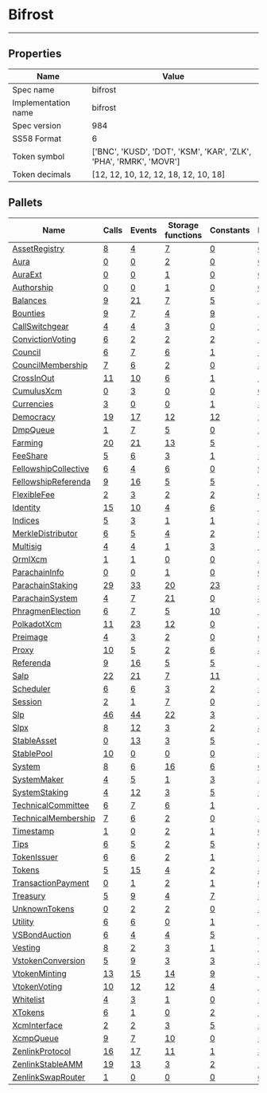 # Bifrost

---------

## Properties
| Name | Value |
| -------- | -------- |
| Spec name     | bifrost     |
| Implementation name     | bifrost     |
| Spec version     | 984     |
| SS58 Format     | 6     |
| Token symbol      | ['BNC', 'KUSD', 'DOT', 'KSM', 'KAR', 'ZLK', 'PHA', 'RMRK', 'MOVR']     |
| Token decimals      | [12, 12, 10, 12, 12, 18, 12, 10, 18]     |

## Pallets
| Name | Calls | Events | Storage functions | Constants | Errors |
| -------- | -------- | -------- | -------- | -------- | -------- |
| [AssetRegistry](assetregistry.md) | [8](assetregistry.md#calls) | [4](assetregistry.md#events) | [7](assetregistry.md#storage-functions) | [0](assetregistry.md#constants) | [6](assetregistry.md#errors) |
| [Aura](aura.md) | [0](aura.md#calls) | [0](aura.md#events) | [2](aura.md#storage-functions) | [0](aura.md#constants) | [0](aura.md#errors) |
| [AuraExt](auraext.md) | [0](auraext.md#calls) | [0](auraext.md#events) | [1](auraext.md#storage-functions) | [0](auraext.md#constants) | [0](auraext.md#errors) |
| [Authorship](authorship.md) | [0](authorship.md#calls) | [0](authorship.md#events) | [1](authorship.md#storage-functions) | [0](authorship.md#constants) | [0](authorship.md#errors) |
| [Balances](balances.md) | [9](balances.md#calls) | [21](balances.md#events) | [7](balances.md#storage-functions) | [5](balances.md#constants) | [10](balances.md#errors) |
| [Bounties](bounties.md) | [9](bounties.md#calls) | [7](bounties.md#events) | [4](bounties.md#storage-functions) | [9](bounties.md#constants) | [11](bounties.md#errors) |
| [CallSwitchgear](callswitchgear.md) | [4](callswitchgear.md#calls) | [4](callswitchgear.md#events) | [3](callswitchgear.md#storage-functions) | [0](callswitchgear.md#constants) | [2](callswitchgear.md#errors) |
| [ConvictionVoting](convictionvoting.md) | [6](convictionvoting.md#calls) | [2](convictionvoting.md#events) | [2](convictionvoting.md#storage-functions) | [2](convictionvoting.md#constants) | [12](convictionvoting.md#errors) |
| [Council](council.md) | [6](council.md#calls) | [7](council.md#events) | [6](council.md#storage-functions) | [1](council.md#constants) | [10](council.md#errors) |
| [CouncilMembership](councilmembership.md) | [7](councilmembership.md#calls) | [6](councilmembership.md#events) | [2](councilmembership.md#storage-functions) | [0](councilmembership.md#constants) | [3](councilmembership.md#errors) |
| [CrossInOut](crossinout.md) | [11](crossinout.md#calls) | [10](crossinout.md#events) | [6](crossinout.md#storage-functions) | [1](crossinout.md#constants) | [11](crossinout.md#errors) |
| [CumulusXcm](cumulusxcm.md) | [0](cumulusxcm.md#calls) | [3](cumulusxcm.md#events) | [0](cumulusxcm.md#storage-functions) | [0](cumulusxcm.md#constants) | [0](cumulusxcm.md#errors) |
| [Currencies](currencies.md) | [3](currencies.md#calls) | [0](currencies.md#events) | [0](currencies.md#storage-functions) | [1](currencies.md#constants) | [3](currencies.md#errors) |
| [Democracy](democracy.md) | [19](democracy.md#calls) | [17](democracy.md#events) | [12](democracy.md#storage-functions) | [12](democracy.md#constants) | [24](democracy.md#errors) |
| [DmpQueue](dmpqueue.md) | [1](dmpqueue.md#calls) | [7](dmpqueue.md#events) | [5](dmpqueue.md#storage-functions) | [0](dmpqueue.md#constants) | [2](dmpqueue.md#errors) |
| [Farming](farming.md) | [20](farming.md#calls) | [21](farming.md#events) | [13](farming.md#storage-functions) | [5](farming.md#constants) | [19](farming.md#errors) |
| [FeeShare](feeshare.md) | [5](feeshare.md#calls) | [6](feeshare.md#events) | [3](feeshare.md#storage-functions) | [1](feeshare.md#constants) | [5](feeshare.md#errors) |
| [FellowshipCollective](fellowshipcollective.md) | [6](fellowshipcollective.md#calls) | [4](fellowshipcollective.md#events) | [6](fellowshipcollective.md#storage-functions) | [0](fellowshipcollective.md#constants) | [9](fellowshipcollective.md#errors) |
| [FellowshipReferenda](fellowshipreferenda.md) | [9](fellowshipreferenda.md#calls) | [16](fellowshipreferenda.md#events) | [5](fellowshipreferenda.md#storage-functions) | [5](fellowshipreferenda.md#constants) | [13](fellowshipreferenda.md#errors) |
| [FlexibleFee](flexiblefee.md) | [2](flexiblefee.md#calls) | [3](flexiblefee.md#events) | [2](flexiblefee.md#storage-functions) | [2](flexiblefee.md#constants) | [6](flexiblefee.md#errors) |
| [Identity](identity.md) | [15](identity.md#calls) | [10](identity.md#events) | [4](identity.md#storage-functions) | [6](identity.md#constants) | [18](identity.md#errors) |
| [Indices](indices.md) | [5](indices.md#calls) | [3](indices.md#events) | [1](indices.md#storage-functions) | [1](indices.md#constants) | [5](indices.md#errors) |
| [MerkleDistributor](merkledistributor.md) | [6](merkledistributor.md#calls) | [5](merkledistributor.md#events) | [4](merkledistributor.md#storage-functions) | [2](merkledistributor.md#constants) | [9](merkledistributor.md#errors) |
| [Multisig](multisig.md) | [4](multisig.md#calls) | [4](multisig.md#events) | [1](multisig.md#storage-functions) | [3](multisig.md#constants) | [14](multisig.md#errors) |
| [OrmlXcm](ormlxcm.md) | [1](ormlxcm.md#calls) | [1](ormlxcm.md#events) | [0](ormlxcm.md#storage-functions) | [0](ormlxcm.md#constants) | [3](ormlxcm.md#errors) |
| [ParachainInfo](parachaininfo.md) | [0](parachaininfo.md#calls) | [0](parachaininfo.md#events) | [1](parachaininfo.md#storage-functions) | [0](parachaininfo.md#constants) | [0](parachaininfo.md#errors) |
| [ParachainStaking](parachainstaking.md) | [29](parachainstaking.md#calls) | [33](parachainstaking.md#events) | [20](parachainstaking.md#storage-functions) | [23](parachainstaking.md#constants) | [42](parachainstaking.md#errors) |
| [ParachainSystem](parachainsystem.md) | [4](parachainsystem.md#calls) | [7](parachainsystem.md#events) | [21](parachainsystem.md#storage-functions) | [0](parachainsystem.md#constants) | [8](parachainsystem.md#errors) |
| [PhragmenElection](phragmenelection.md) | [6](phragmenelection.md#calls) | [7](phragmenelection.md#events) | [5](phragmenelection.md#storage-functions) | [10](phragmenelection.md#constants) | [17](phragmenelection.md#errors) |
| [PolkadotXcm](polkadotxcm.md) | [11](polkadotxcm.md#calls) | [23](polkadotxcm.md#events) | [12](polkadotxcm.md#storage-functions) | [0](polkadotxcm.md#constants) | [20](polkadotxcm.md#errors) |
| [Preimage](preimage.md) | [4](preimage.md#calls) | [3](preimage.md#events) | [2](preimage.md#storage-functions) | [0](preimage.md#constants) | [6](preimage.md#errors) |
| [Proxy](proxy.md) | [10](proxy.md#calls) | [5](proxy.md#events) | [2](proxy.md#storage-functions) | [6](proxy.md#constants) | [8](proxy.md#errors) |
| [Referenda](referenda.md) | [9](referenda.md#calls) | [16](referenda.md#events) | [5](referenda.md#storage-functions) | [5](referenda.md#constants) | [13](referenda.md#errors) |
| [Salp](salp.md) | [22](salp.md#calls) | [21](salp.md#events) | [7](salp.md#storage-functions) | [11](salp.md#constants) | [28](salp.md#errors) |
| [Scheduler](scheduler.md) | [6](scheduler.md#calls) | [6](scheduler.md#events) | [3](scheduler.md#storage-functions) | [2](scheduler.md#constants) | [5](scheduler.md#errors) |
| [Session](session.md) | [2](session.md#calls) | [1](session.md#events) | [7](session.md#storage-functions) | [0](session.md#constants) | [5](session.md#errors) |
| [Slp](slp.md) | [46](slp.md#calls) | [44](slp.md#events) | [22](slp.md#storage-functions) | [3](slp.md#constants) | [77](slp.md#errors) |
| [Slpx](slpx.md) | [8](slpx.md#calls) | [12](slpx.md#events) | [3](slpx.md#storage-functions) | [2](slpx.md#constants) | [8](slpx.md#errors) |
| [StableAsset](stableasset.md) | [0](stableasset.md#calls) | [13](stableasset.md#events) | [3](stableasset.md#storage-functions) | [5](stableasset.md#constants) | [12](stableasset.md#errors) |
| [StablePool](stablepool.md) | [10](stablepool.md#calls) | [0](stablepool.md#events) | [0](stablepool.md#storage-functions) | [0](stablepool.md#constants) | [5](stablepool.md#errors) |
| [System](system.md) | [8](system.md#calls) | [6](system.md#events) | [16](system.md#storage-functions) | [6](system.md#constants) | [6](system.md#errors) |
| [SystemMaker](systemmaker.md) | [4](systemmaker.md#calls) | [5](systemmaker.md#events) | [1](systemmaker.md#storage-functions) | [3](systemmaker.md#constants) | [3](systemmaker.md#errors) |
| [SystemStaking](systemstaking.md) | [4](systemstaking.md#calls) | [12](systemstaking.md#events) | [3](systemstaking.md#storage-functions) | [5](systemstaking.md#constants) | [5](systemstaking.md#errors) |
| [TechnicalCommittee](technicalcommittee.md) | [6](technicalcommittee.md#calls) | [7](technicalcommittee.md#events) | [6](technicalcommittee.md#storage-functions) | [1](technicalcommittee.md#constants) | [10](technicalcommittee.md#errors) |
| [TechnicalMembership](technicalmembership.md) | [7](technicalmembership.md#calls) | [6](technicalmembership.md#events) | [2](technicalmembership.md#storage-functions) | [0](technicalmembership.md#constants) | [3](technicalmembership.md#errors) |
| [Timestamp](timestamp.md) | [1](timestamp.md#calls) | [0](timestamp.md#events) | [2](timestamp.md#storage-functions) | [1](timestamp.md#constants) | [0](timestamp.md#errors) |
| [Tips](tips.md) | [6](tips.md#calls) | [5](tips.md#events) | [2](tips.md#storage-functions) | [5](tips.md#constants) | [6](tips.md#errors) |
| [TokenIssuer](tokenissuer.md) | [6](tokenissuer.md#calls) | [6](tokenissuer.md#events) | [2](tokenissuer.md#storage-functions) | [1](tokenissuer.md#constants) | [5](tokenissuer.md#errors) |
| [Tokens](tokens.md) | [5](tokens.md#calls) | [15](tokens.md#events) | [4](tokens.md#storage-functions) | [2](tokens.md#constants) | [8](tokens.md#errors) |
| [TransactionPayment](transactionpayment.md) | [0](transactionpayment.md#calls) | [1](transactionpayment.md#events) | [2](transactionpayment.md#storage-functions) | [1](transactionpayment.md#constants) | [0](transactionpayment.md#errors) |
| [Treasury](treasury.md) | [5](treasury.md#calls) | [9](treasury.md#events) | [4](treasury.md#storage-functions) | [7](treasury.md#constants) | [5](treasury.md#errors) |
| [UnknownTokens](unknowntokens.md) | [0](unknowntokens.md#calls) | [2](unknowntokens.md#events) | [2](unknowntokens.md#storage-functions) | [0](unknowntokens.md#constants) | [3](unknowntokens.md#errors) |
| [Utility](utility.md) | [6](utility.md#calls) | [6](utility.md#events) | [0](utility.md#storage-functions) | [1](utility.md#constants) | [1](utility.md#errors) |
| [VSBondAuction](vsbondauction.md) | [6](vsbondauction.md#calls) | [4](vsbondauction.md#events) | [4](vsbondauction.md#storage-functions) | [5](vsbondauction.md#constants) | [13](vsbondauction.md#errors) |
| [Vesting](vesting.md) | [8](vesting.md#calls) | [2](vesting.md#events) | [3](vesting.md#storage-functions) | [1](vesting.md#constants) | [7](vesting.md#errors) |
| [VstokenConversion](vstokenconversion.md) | [5](vstokenconversion.md#calls) | [9](vstokenconversion.md#events) | [3](vstokenconversion.md#storage-functions) | [3](vstokenconversion.md#constants) | [3](vstokenconversion.md#errors) |
| [VtokenMinting](vtokenminting.md) | [13](vtokenminting.md#calls) | [15](vtokenminting.md#events) | [14](vtokenminting.md#storage-functions) | [9](vtokenminting.md#constants) | [17](vtokenminting.md#errors) |
| [VtokenVoting](vtokenvoting.md) | [10](vtokenvoting.md#calls) | [12](vtokenvoting.md#events) | [12](vtokenvoting.md#storage-functions) | [4](vtokenvoting.md#constants) | [19](vtokenvoting.md#errors) |
| [Whitelist](whitelist.md) | [4](whitelist.md#calls) | [3](whitelist.md#events) | [1](whitelist.md#storage-functions) | [0](whitelist.md#constants) | [5](whitelist.md#errors) |
| [XTokens](xtokens.md) | [6](xtokens.md#calls) | [1](xtokens.md#events) | [0](xtokens.md#storage-functions) | [2](xtokens.md#constants) | [19](xtokens.md#errors) |
| [XcmInterface](xcminterface.md) | [2](xcminterface.md#calls) | [2](xcminterface.md#events) | [3](xcminterface.md#storage-functions) | [5](xcminterface.md#constants) | [5](xcminterface.md#errors) |
| [XcmpQueue](xcmpqueue.md) | [9](xcmpqueue.md#calls) | [7](xcmpqueue.md#events) | [10](xcmpqueue.md#storage-functions) | [0](xcmpqueue.md#constants) | [5](xcmpqueue.md#errors) |
| [ZenlinkProtocol](zenlinkprotocol.md) | [16](zenlinkprotocol.md#calls) | [17](zenlinkprotocol.md#events) | [11](zenlinkprotocol.md#storage-functions) | [1](zenlinkprotocol.md#constants) | [34](zenlinkprotocol.md#errors) |
| [ZenlinkStableAMM](zenlinkstableamm.md) | [19](zenlinkstableamm.md#calls) | [13](zenlinkstableamm.md#events) | [3](zenlinkstableamm.md#storage-functions) | [2](zenlinkstableamm.md#constants) | [29](zenlinkstableamm.md#errors) |
| [ZenlinkSwapRouter](zenlinkswaprouter.md) | [1](zenlinkswaprouter.md#calls) | [0](zenlinkswaprouter.md#events) | [0](zenlinkswaprouter.md#storage-functions) | [0](zenlinkswaprouter.md#constants) | [6](zenlinkswaprouter.md#errors) |